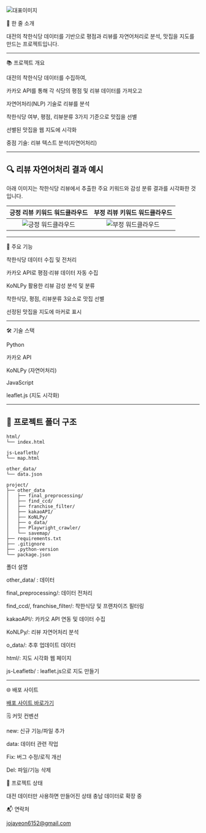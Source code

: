 ![대표이미지](https://github.com/user-attachments/assets/d8aa61b8-8fa8-4e21-8606-49b88b53ed1c)

📝 한 줄 소개

대전의 착한식당 데이터를 기반으로 평점과 리뷰를 자연어처리로 분석, 맛집을 지도를 만드는 프로젝트입니다.

----------------------------------------

📚 프로젝트 개요

대전의 착한식당 데이터를 수집하여,

카카오 API를 통해 각 식당의 평점 및 리뷰 데이터를 가져오고

자연어처리(NLP) 기술로 리뷰를 분석

착한식당 여부, 평점, 리뷰분류 3가지 기준으로 맛집을 선별

선별된 맛집을 웹 지도에 시각화

중점 기술: 리뷰 텍스트 분석(자연어처리)

----------------------------------------

## 🔍 리뷰 자연어처리 결과 예시

아래 이미지는 착한식당 리뷰에서 추출한 주요 키워드와 감성 분류 결과를 시각화한 것입니다.

| 긍정 리뷰 키워드 워드클라우드 | 부정 리뷰 키워드 워드클라우드 |
|:---------------------------:|:---------------------------:|
| ![긍정 워드클라우드]([images/positive_wc.png](https://github.com/user-attachments/assets/caccc9dc-1e42-4c17-835f-18f22d50149c)) | ![부정 워드클라우드]([images/negative_wc.png](https://github.com/user-attachments/assets/62f35419-6923-4739-b9ab-50e4b10bd733)) |


----------------------------------------

🚀 주요 기능

착한식당 데이터 수집 및 전처리

카카오 API로 평점·리뷰 데이터 자동 수집

KoNLPy 활용한 리뷰 감성 분석 및 분류

착한식당, 평점, 리뷰분류 3요소로 맛집 선별

선정된 맛집을 지도에 마커로 표시

----------------------------------------

🛠️ 기술 스택

Python

카카오 API

KoNLPy (자연어처리)

JavaScript 

leaflet.js (지도 시각화)

----------------------------------------

## 📂 프로젝트 폴더 구조

```plaintext
html/
└── index.html

js-Leafletb/
└── map.html

other_data/
└── data.json

project/
├── other_data
│   ├── final_preprocessing/
│   ├── find_ccd/
│   ├── franchise_filter/
│   ├── kakaoAPI/
│   ├── KoNLPy/
│   ├── o_data/
│   ├── Playwright_crawler/
│   └── savemap/
├── requirements.txt
├── .gitignore
├── .python-version
└── package.json
```


폴더 설명

other_data/ : 데이터

final_preprocessing/: 데이터 전처리

find_ccd/, franchise_filter/: 착한식당 및 프랜차이즈 필터링

kakaoAPI/: 카카오 API 연동 및 데이터 수집

KoNLPy/: 리뷰 자연어처리 분석

o_data/: 추후 업데이트 데이터

html/: 지도 시각화 웹 페이지

js-Leafletb/ : leaflet.js으로 지도 만들기

----------------------------------------

🌐 배포 사이트

[배포 사이트 바로가기]([https://vercel.com/jojayeons-projects/py-really-delicious-restaurant](https://py-really-delicious-restaurant.vercel.app/))


🗒️ 커밋 컨벤션

new: 신규 기능/파일 추가

data: 데이터 관련 작업

Fix: 버그 수정/로직 개선

Del: 파일/기능 삭제


📅 프로젝트 상태 

대전 데이터만 사용하면 만들어진 상태 충남 데이터로 확장 중 


📬 연락처

jojayeon6152@gmail.com
